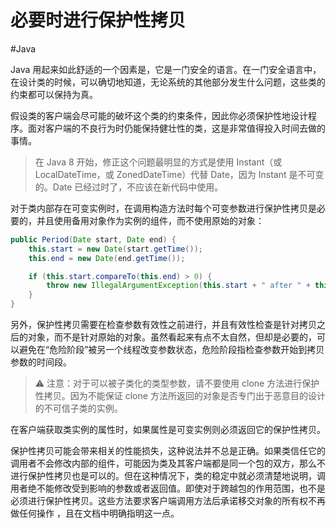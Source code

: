 # 必要时进行保护性拷贝
#Java 

Java 用起来如此舒适的一个因素是，它是一门安全的语言。在一门安全语言中，在设计类的时候，可以确切地知道，无论系统的其他部分发生什么问题，这些类的约束都可以保持为真。

假设类的客户端会尽可能的破坏这个类的约束条件，因此你必须保护性地设计程序。面对客户端的不良行为时仍能保持健壮性的类，这是非常值得投入时间去做的事情。

> 在 Java 8 开始，修正这个问题最明显的方式是使用 Instant（或 LocalDateTime，或 ZonedDateTime）代替 Date，因为 Instant 是不可变的。Date 已经过时了，不应该在新代码中使用。

对于类内部存在可变实例时，在调用构造方法时每个可变参数进行保护性拷贝是必要的，并且使用备用对象作为实例的组件，而不使用原始的对象：

```java
public Period(Date start, Date end) {
	this.start = new Date(start.getTime());
	this.end = new Date(end.getTime());

	if (this.start.compareTo(this.end) > 0) {
		throw new IllegalArgumentException(this.start + " after " + this.end);
	}
}
```

另外，保护性拷贝需要在检查参数有效性之前进行，并且有效性检查是针对拷贝之后的对象，而不是针对原始的对象。虽然看起来有点不太自然，但却是必要的，可以避免在“危险阶段”被另一个线程改变参数状态，危险阶段指检查参数开始到拷贝参数的时间段。

> ⚠️ 注意：对于可以被子类化的类型参数，请不要使用 clone 方法进行保护性拷贝。因为不能保证 clone 方法所返回的对象是否专门出于恶意目的设计的不可信子类的实例。

在客户端获取类实例的属性时，如果属性是可变实例则必须返回它的保护性拷贝。

保护性拷贝可能会带来相关的性能损失，这种说法并不总是正确。如果类信任它的调用者不会修改内部的组件，可能因为类及其客户端都是同一个包的双方，那么不进行保护性拷贝也是可以的。但在这种情况下，类的稳定中就必须清楚地说明，调用者绝不能修改受到影响的参数或者返回值。即使对于跨越包的作用范围，也不是必须进行保护性拷贝。这些方法要求客户端调用方法后承诺移交对象的所有权不再做任何操作 ，且在文档中明确指明这一点。